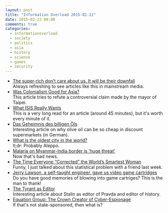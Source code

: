 ```yaml
---
layout: post
title: "Information Overload 2015-02-22"
date: 2015-02-22 00:00
comments: true
categories:
  - informationoverload
  - society
  - politics
  - asia
  - history
  - science
  - games
  - security
---
```

* [The super-rich don’t care about us. It will be their downfall](http://www.theguardian.com/commentisfree/2015/feb/13/super-rich-dont-care-about-us-taxes)<br>
Always refreshing to see articles like this in mainstream media.
* [Was Colonialism Good for Asia?](http://thediplomat.com/2015/02/was-colonialism-good-for-asia/)<br>
This article tries to refute a controversial claim made by the mayor of Taipei.
* [What ISIS Really Wants](http://www.theatlantic.com/features/archive/2015/02/what-isis-really-wants/384980/)<br>
This is a very long read for an article (around 45 minutes), but it's worth every minute of it.
* [Das Geheimnis des billigen Öls](http://www.zeit.de/2015/02/oelpreis-olivenoel-discounter-deutschland/komplettansicht)<br>
Interesting article on why olive oil can be so cheap in discount supermarkets (in German).
* [What is the oldest city in the world?](http://www.theguardian.com/cities/2015/feb/16/whats-the-oldest-city-in-the-world)<br>
tl;dr: Probably Aleppo.
* [Malaria on Myanmar-India border is 'huge threat'](http://www.bbc.com/news/health-31533559)<br>
Now that's bad news.
* [The Time Everyone “Corrected” the World’s Smartest Woman](http://priceonomics.com/the-time-everyone-corrected-the-worlds-smartest/)<br>
Funny, I just talked about this statistical problem with a friend last week.
* [Jerry Lawson, a self-taught engineer, gave us video game cartridges](http://www.engadget.com/2015/02/20/jerry-lawson-game-pioneer/)<br>
Do you have good memories of blowing into game cartriges? This is the man to thank!
* [The Tyrant as Editor](https://chronicle.com/article/Stalins-Blue-Pencil/142109)<br>
Interesting article about Stalin as editor of Pravda and editor of history.
* [Equation Group: The Crown Creator of Cyber-Espionage](http://www.kaspersky.com/about/news/virus/2015/Equation-Group-The-Crown-Creator-of-Cyber-Espionage)<br>
If that's not state-sponsored, then what is?

